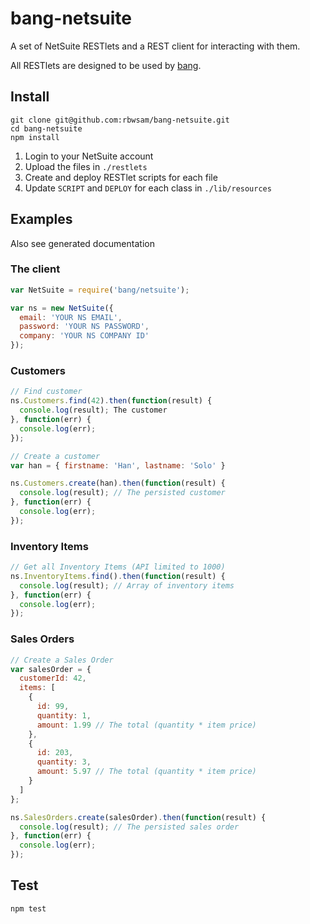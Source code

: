 # bang-netsuite

A set of NetSuite RESTlets and a REST client for interacting with them. 

All RESTlets are designed to be used by [bang](https://github.com/rbwsam/bang).

## Install

```
git clone git@github.com:rbwsam/bang-netsuite.git
cd bang-netsuite
npm install
```

1. Login to your NetSuite account
2. Upload the files in `./restlets`
3. Create and deploy RESTlet scripts for each file
4. Update `SCRIPT` and `DEPLOY` for each class in `./lib/resources`

## Examples

Also see generated documentation

### The client

```javascript
var NetSuite = require('bang/netsuite');

var ns = new NetSuite({
  email: 'YOUR NS EMAIL',
  password: 'YOUR NS PASSWORD',
  company: 'YOUR NS COMPANY ID'
});
```

### Customers

```javascript
// Find customer
ns.Customers.find(42).then(function(result) {
  console.log(result); The customer
}, function(err) {
  console.log(err);
});

// Create a customer
var han = { firstname: 'Han', lastname: 'Solo' }

ns.Customers.create(han).then(function(result) {
  console.log(result); // The persisted customer
}, function(err) {
  console.log(err);
});
```

### Inventory Items

```javascript
// Get all Inventory Items (API limited to 1000)
ns.InventoryItems.find().then(function(result) {
  console.log(result); // Array of inventory items
}, function(err) {
  console.log(err);
});
```

### Sales Orders

```javascript
// Create a Sales Order
var salesOrder = {
  customerId: 42,
  items: [
    {
      id: 99,
      quantity: 1,
      amount: 1.99 // The total (quantity * item price)
    },
    {
      id: 203,
      quantity: 3,
      amount: 5.97 // The total (quantity * item price)
    }
  ]
};

ns.SalesOrders.create(salesOrder).then(function(result) {
  console.log(result); // The persisted sales order
}, function(err) {
  console.log(err);
});
```

## Test

```
npm test
```
